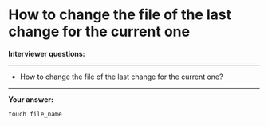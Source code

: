 # How to change the file of the last change for the current one

**Interviewer questions:**

---
* How to change the file of the last change for the current one?
---

**Your answer:**

```
touch file_name
```
